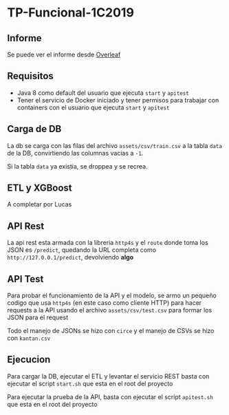 # TP-Funcional-1C2019

## Informe

Se puede ver el informe desde [Overleaf](https://www.overleaf.com/project/5d06c9927e7b0e2e9f940cae)

## Requisitos

- Java 8 como default del usuario que ejecuta `start` y `apitest`
- Tener el servicio de Docker iniciado y tener permisos para trabajar con containers con el usuario que ejecuta `start` y `apitest`

## Carga de DB

La db se carga con las filas del archivo `assets/csv/train.csv` a la tabla `data` de la DB, convirtiendo las columnas vacias a `-1`.

Si la tabla `data` ya existia, se droppea y se recrea.

## ETL y XGBoost

A completar por Lucas

## API Rest

La api rest esta armada con la libreria `http4s` y el `route` donde toma los JSON es `/predict`, quedando la URL completa como `http://127.0.0.1/predict`, devolviendo **algo**

## API Test

Para probar el funcionamiento de la API y el modelo, se armo un pequeño codigo que usa `http4s` (en este caso como cliente HTTP) para hacer requests a la API usando el archivo `assets/csv/test.csv` para formar los JSON para el request



Todo el manejo de JSONs se hizo con `circe` y el manejo de CSVs se hizo con `kantan.csv`



## Ejecucion

Para cargar la DB, ejecutar el ETL y levantar el servicio REST basta con ejecutar el script `start.sh` que esta en el root del proyecto

Para ejecutar la prueba de la API, basta con ejecutar el script `apitest.sh` que esta en el root del proyecto
